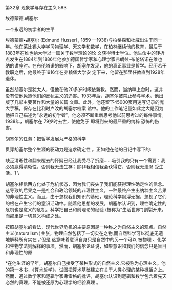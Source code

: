 第32章 现象学与存在主义 583

埃德蒙德.胡塞尔

一个永远的初学者的生平

埃德蒙德•胡塞尔 (Edmund  Husserl , 1859 —1938)与柏格森和杜威出生于同一年。他在莱比锡大学学习物理学、天文学和数学，在柏林继续他的教育，最后于 1883年在维也纳大学以一篇关于数学理论的论 文获得博士学位。他生命中的转折点发生在1884年到1886年他参加德国哲学家和心理学家弗朗兹-布伦塔诺在维也纳的讲座时。在布伦塔诺的影响下，胡塞尔发现，他的真正事业是哲学。经历若干教职之后，他最终于1916年在弗赖堡大学安 定下来，他留在那里任教直到1928年退休。

虽然胡塞尔是犹太人，但他在他20多岁时皈依新教。然而，当纳粹上台时，这并没有使他免遭他们的反犹主义的迫害。1933年后，胡塞尔被禁止参与学术。他出版了几部主要著作和大量的长篇 文章。此外，他还留下45000页用速写记录的庞大手稿，保存在比利时卢汶的胡塞尔档案 馆中。他的工作笔记量如此之大是因为他把自己描述为“永远的初学者”，他必须不断重新思考他以前思考过的每件事情。1938年，胡塞尔在 79岁时去世，使他免于 即将到来的最严重的纳粹 恐怖的伤害。

胡塞尔的任务：把哲学发展为严格的科学

贯穿胡塞尔整个生涯的驱动力是追求确定性 。正如他在他的日记中写下的:

缺乏清晰性和翻来覆去的怀疑已经让我受尽了折磨……吸引我的只有一个需要：我必须赢得清晰性，否则我无法生存；除非我相信我会获得它，否则我无法忍 受生活。1 \

胡塞尔相信西方化处于危机状态，因为我们丧失了我们能获得理性确定性的信念。这导致的后果之一是社会和政治领域的非理性主义，一种最终产生出纳粹主义苦果的非理性主义。而且，由于忽视我们知识的基础，理论科学飘浮无据，忽视了它们的根在产生它们的意识活动中。随着他思想的发展，胡塞尔认识到，理性确定性的危机也是意义的危机。科学把自己和前理论的经验 (被称为“生活世界”)割裂开来，而那里是一切意义构成之处。

按照胡塞尔的看法，现代世界危机的主要原因是一种称之为自然主义的观点。自然主义(naturalism )主张，物理自然包括了一切实在之物,而自然科学可以彻底无遗地解释所有实在 。’但是,这意味着意识自身只是自然中的另一个可以 被物理 、化学和生物学法则解释的事项。然而，胡塞尔论证说，如果意识和我们的信念只是盲目和非理性的原

*在他生涯的早年，胡塞尔自己接受了某种形式的自然主义,它被称为心理主义。他的第一本书，《算术哲学》，试图把算术基础建立在关于人类心理的某种概括之上。然而，通过数学家和逻辑学家弗雷格的批评，胡塞尔认识到逻辑和数学包含着先天必然的真理，不能被还原为心理学的经验真理 。

